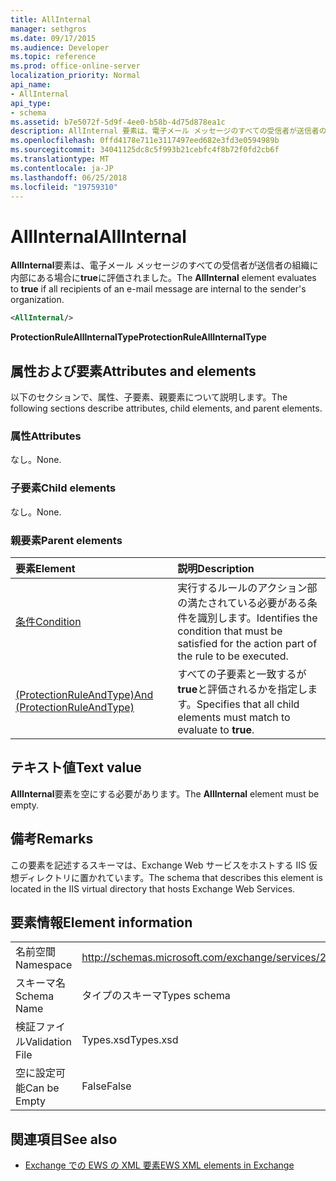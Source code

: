 ```yaml
---
title: AllInternal
manager: sethgros
ms.date: 09/17/2015
ms.audience: Developer
ms.topic: reference
ms.prod: office-online-server
localization_priority: Normal
api_name:
- AllInternal
api_type:
- schema
ms.assetid: b7e5072f-5d9f-4ee0-b58b-4d75d878ea1c
description: AllInternal 要素は、電子メール メッセージのすべての受信者が送信者の組織に内部にある場合に、true に評価します。
ms.openlocfilehash: 0ffd4178e711e3117497eed682e3fd3e0594989b
ms.sourcegitcommit: 34041125dc8c5f993b21cebfc4f8b72f0fd2cb6f
ms.translationtype: MT
ms.contentlocale: ja-JP
ms.lasthandoff: 06/25/2018
ms.locfileid: "19759310"
---
```

# <a name="allinternal"></a><span data-ttu-id="406aa-103">AllInternal</span><span class="sxs-lookup"><span data-stu-id="406aa-103">AllInternal</span></span>

<span data-ttu-id="406aa-104">**AllInternal**要素は、電子メール メッセージのすべての受信者が送信者の組織に内部にある場合に**true**に評価されました。</span><span class="sxs-lookup"><span data-stu-id="406aa-104">The **AllInternal** element evaluates to **true** if all recipients of an e-mail message are internal to the sender's organization.</span></span> 
  
```xml
<AllInternal/>
```

 <span data-ttu-id="406aa-105">**ProtectionRuleAllInternalType**</span><span class="sxs-lookup"><span data-stu-id="406aa-105">**ProtectionRuleAllInternalType**</span></span>
## <a name="attributes-and-elements"></a><span data-ttu-id="406aa-106">属性および要素</span><span class="sxs-lookup"><span data-stu-id="406aa-106">Attributes and elements</span></span>

<span data-ttu-id="406aa-107">以下のセクションで、属性、子要素、親要素について説明します。</span><span class="sxs-lookup"><span data-stu-id="406aa-107">The following sections describe attributes, child elements, and parent elements.</span></span>
  
### <a name="attributes"></a><span data-ttu-id="406aa-108">属性</span><span class="sxs-lookup"><span data-stu-id="406aa-108">Attributes</span></span>

<span data-ttu-id="406aa-109">なし。</span><span class="sxs-lookup"><span data-stu-id="406aa-109">None.</span></span>
  
### <a name="child-elements"></a><span data-ttu-id="406aa-110">子要素</span><span class="sxs-lookup"><span data-stu-id="406aa-110">Child elements</span></span>

<span data-ttu-id="406aa-111">なし。</span><span class="sxs-lookup"><span data-stu-id="406aa-111">None.</span></span>
  
### <a name="parent-elements"></a><span data-ttu-id="406aa-112">親要素</span><span class="sxs-lookup"><span data-stu-id="406aa-112">Parent elements</span></span>

|<span data-ttu-id="406aa-113">**要素**</span><span class="sxs-lookup"><span data-stu-id="406aa-113">**Element**</span></span>|<span data-ttu-id="406aa-114">**説明**</span><span class="sxs-lookup"><span data-stu-id="406aa-114">**Description**</span></span>|
|:-----|:-----|
|[<span data-ttu-id="406aa-115">条件</span><span class="sxs-lookup"><span data-stu-id="406aa-115">Condition</span></span>](condition.md) <br/> |<span data-ttu-id="406aa-116">実行するルールのアクション部の満たされている必要がある条件を識別します。</span><span class="sxs-lookup"><span data-stu-id="406aa-116">Identifies the condition that must be satisfied for the action part of the rule to be executed.</span></span>  <br/> |
|[<span data-ttu-id="406aa-117">(ProtectionRuleAndType)</span><span class="sxs-lookup"><span data-stu-id="406aa-117">And (ProtectionRuleAndType)</span></span>](and-protectionruleandtype.md) <br/> |<span data-ttu-id="406aa-118">すべての子要素と一致するが**true**と評価されるかを指定します。</span><span class="sxs-lookup"><span data-stu-id="406aa-118">Specifies that all child elements must match to evaluate to **true**.</span></span>  <br/> |
   
## <a name="text-value"></a><span data-ttu-id="406aa-119">テキスト値</span><span class="sxs-lookup"><span data-stu-id="406aa-119">Text value</span></span>

<span data-ttu-id="406aa-120">**AllInternal**要素を空にする必要があります。</span><span class="sxs-lookup"><span data-stu-id="406aa-120">The **AllInternal** element must be empty.</span></span> 
  
## <a name="remarks"></a><span data-ttu-id="406aa-121">備考</span><span class="sxs-lookup"><span data-stu-id="406aa-121">Remarks</span></span>

<span data-ttu-id="406aa-122">この要素を記述するスキーマは、Exchange Web サービスをホストする IIS 仮想ディレクトリに置かれています。</span><span class="sxs-lookup"><span data-stu-id="406aa-122">The schema that describes this element is located in the IIS virtual directory that hosts Exchange Web Services.</span></span>
  
## <a name="element-information"></a><span data-ttu-id="406aa-123">要素情報</span><span class="sxs-lookup"><span data-stu-id="406aa-123">Element information</span></span>

|||
|:-----|:-----|
|<span data-ttu-id="406aa-124">名前空間</span><span class="sxs-lookup"><span data-stu-id="406aa-124">Namespace</span></span>  <br/> |http://schemas.microsoft.com/exchange/services/2006/types  <br/> |
|<span data-ttu-id="406aa-125">スキーマ名</span><span class="sxs-lookup"><span data-stu-id="406aa-125">Schema Name</span></span>  <br/> |<span data-ttu-id="406aa-126">タイプのスキーマ</span><span class="sxs-lookup"><span data-stu-id="406aa-126">Types schema</span></span>  <br/> |
|<span data-ttu-id="406aa-127">検証ファイル</span><span class="sxs-lookup"><span data-stu-id="406aa-127">Validation File</span></span>  <br/> |<span data-ttu-id="406aa-128">Types.xsd</span><span class="sxs-lookup"><span data-stu-id="406aa-128">Types.xsd</span></span>  <br/> |
|<span data-ttu-id="406aa-129">空に設定可能</span><span class="sxs-lookup"><span data-stu-id="406aa-129">Can be Empty</span></span>  <br/> |<span data-ttu-id="406aa-130">False</span><span class="sxs-lookup"><span data-stu-id="406aa-130">False</span></span>  <br/> |
   
## <a name="see-also"></a><span data-ttu-id="406aa-131">関連項目</span><span class="sxs-lookup"><span data-stu-id="406aa-131">See also</span></span>

- [<span data-ttu-id="406aa-132">Exchange での EWS の XML 要素</span><span class="sxs-lookup"><span data-stu-id="406aa-132">EWS XML elements in Exchange</span></span>](ews-xml-elements-in-exchange.md)

